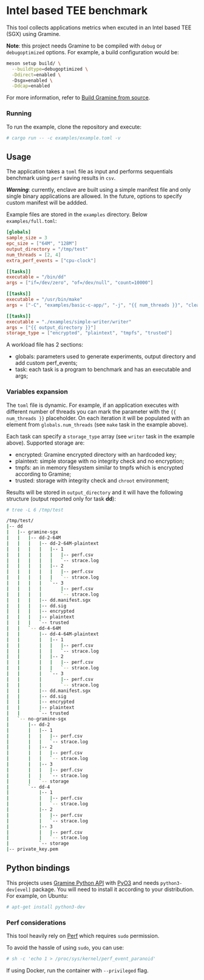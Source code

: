 # Intel based TEE benchmark
This tool collects applications metrics when excuted in an Intel based TEE (SGX) using Gramine.

**Note**: this project needs Gramine to be compiled with `debug` or `debugoptimized` options.
For example, a build configuration would be:

```sh
meson setup build/ \
  --buildtype=debugoptimized \
  -Ddirect=enabled \ 
  -Dsgx=enabled \
  -Ddcap=enabled
```
For more information, refer to [Build Gramine from source](https://gramine.readthedocs.io/en/stable/devel/building.html).

### Running
To run the example, clone the repository and execute:

```sh
# cargo run -- -c examples/example.toml -v
```
## Usage
The application takes a `toml` file as input and performs sequentials benchmark using `perf`
saving results in `csv`.

***Warning***: currently, enclave are built using a simple manifest file and only single binary 
applications are allowed. In the future, options to specify custom manifest will be addded.

Example files are stored in the `examples` directory. Below `examples/full.toml`:
```toml
[globals]
sample_size = 3
epc_size = ["64M", "128M"]
output_directory = "/tmp/test"
num_threads = [2, 4]
extra_perf_events = ["cpu-clock"]

[[tasks]]
executable = "/bin/dd"
args = ["if=/dev/zero", "of=/dev/null", "count=10000"]

[[tasks]]
executable = "/usr/bin/make"
args = ["-C", "examples/basic-c-app/", "-j", "{{ num_threads }}", "clean", "app"]

[[tasks]]
executable = "./examples/simple-writer/writer"
args = ["{{ output_directory }}"]
storage_type = ["encrypted", "plaintext", "tmpfs", "trusted"]

```
A workload file has 2 sections:
* globals: parameters used to generate experiments, output directory and add custom perf_events;
* task: each task is a program to benchmark and has an executable and args;

### Variables expansion
The `toml` file is dynamic. For example, if an application executes with different number of threads you can mark the parameter with the `{{ num_threads }}` placeholder. On each iteration it will be populated with an element from `globals.num_threads` (see `make` task in the example above).

Each task can specify a `storage_type` array (see `writer` task in the example above). Supported storage are:
* encrypted: Gramine encrypted directory with an hardcoded key;
* plaintext: simple storage with no integrity check and no encryption;
* tmpfs: an in memory filesystem similar to tmpfs which is encrypted according to Gramine;
* trusted: storage with integrity check and `chroot` environment;

Results will be stored in `output_directory` and it will have the following structure (output reported only for task **dd**):

```sh
# tree -L 6 /tmp/test

/tmp/test/
|-- dd
|   |-- gramine-sgx
|   |   |-- dd-2-64M
|   |   |   |-- dd-2-64M-plaintext
|   |   |   |   |-- 1
|   |   |   |   |   |-- perf.csv
|   |   |   |   |   `-- strace.log
|   |   |   |   |-- 2
|   |   |   |   |   |-- perf.csv
|   |   |   |   |   `-- strace.log
|   |   |   |   `-- 3
|   |   |   |       |-- perf.csv
|   |   |   |       `-- strace.log
|   |   |   |-- dd.manifest.sgx
|   |   |   |-- dd.sig
|   |   |   |-- encrypted
|   |   |   |-- plaintext
|   |   |   `-- trusted
|   |   `-- dd-4-64M
|   |       |-- dd-4-64M-plaintext
|   |       |   |-- 1
|   |       |   |   |-- perf.csv
|   |       |   |   `-- strace.log
|   |       |   |-- 2
|   |       |   |   |-- perf.csv
|   |       |   |   `-- strace.log
|   |       |   `-- 3
|   |       |       |-- perf.csv
|   |       |       `-- strace.log
|   |       |-- dd.manifest.sgx
|   |       |-- dd.sig
|   |       |-- encrypted
|   |       |-- plaintext
|   |       `-- trusted
|   `-- no-gramine-sgx
|       |-- dd-2
|       |   |-- 1
|       |   |   |-- perf.csv
|       |   |   `-- strace.log
|       |   |-- 2
|       |   |   |-- perf.csv
|       |   |   `-- strace.log
|       |   |-- 3
|       |   |   |-- perf.csv
|       |   |   `-- strace.log
|       |   `-- storage
|       `-- dd-4
|           |-- 1
|           |   |-- perf.csv
|           |   `-- strace.log
|           |-- 2
|           |   |-- perf.csv
|           |   `-- strace.log
|           |-- 3
|           |   |-- perf.csv
|           |   `-- strace.log
|           `-- storage
|-- private_key.pem
```
## Python bindings
This projects uses [Gramine Python API](https://gramine.readthedocs.io/en/stable/python/api.html) 
with [PyO3](https://github.com/PyO3/pyo3) and needs `python3-dev[evel]` package. You will need 
to install it according to your distribution. For example, on Ubuntu:

```sh
# apt-get install python3-dev
```

### Perf considerations
This tool heavily rely on [Perf](https://perfwiki.github.io/main/) which requires `sudo` permission. 

To avoid the hassle of using `sudo`, you can use:

```sh
# sh -c 'echo 1 > /proc/sys/kernel/perf_event_paranoid'
```

If using Docker, run the container with `--privileged` flag.
